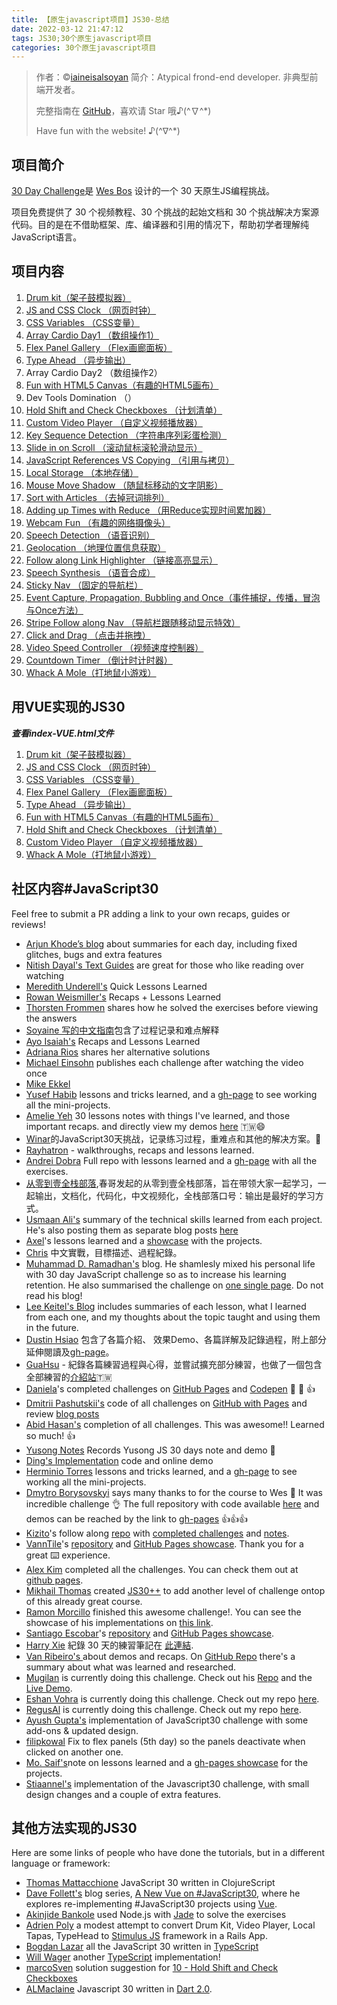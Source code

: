 ```yaml
---
title: 【原生javascript项目】JS30-总结
date: 2022-03-12 21:47:12
tags: JS30;30个原生javascript项目
categories: 30个原生javascript项目
---
```


> 作者：©[iaineisalsoyan](https://github.com/janice143?tab=repositories)
> 简介：Atypical frond-end developer. 非典型前端开发者。
>
> 完整指南在 [GitHub](https://github.com/janice143/JavaScript30Program)，喜欢请 Star 哦♪(^∇^*)
>
> Have fun with the website! ♪(^∇^*)

## 项目简介

[30 Day Challenge](https://courses.wesbos.com/account)是 [Wes Bos](https://github.com/wesbos) 设计的一个 30 天原生JS编程挑战。

项目免费提供了 30 个视频教程、30 个挑战的起始文档和 30 个挑战解决方案源代码。目的是在不借助框架、库、编译器和引用的情况下，帮助初学者理解纯JavaScript语言。

## 项目内容

1. [Drum kit（架子鼓模拟器）](https://github.com/janice143/JavaScript30Program/tree/master/01%20pianoHit)
2. [JS and CSS Clock （网页时钟）](https://github.com/janice143/JavaScript30Program/tree/master/02%20realTimeClock)
3. [CSS Variables （CSS变量）](https://github.com/janice143/JavaScript30Program/tree/master/03%20imageProcessionwithJS)
4. [Array Cardio Day1 （数组操作1）](https://github.com/janice143/JavaScript30Program/tree/master/04%20arrayOperation)
5. [Flex Panel Gallery （Flex画廊面板）](https://github.com/janice143/JavaScript30Program/tree/master/05%20flexPanel)
6. [Type Ahead （异步输出）](https://github.com/janice143/JavaScript30Program/tree/master/06%20AjaxTypeAhead)
7. Array Cardio Day2 （数组操作2）
8. [Fun with HTML5 Canvas（有趣的HTML5画布）](https://github.com/janice143/JavaScript30Program/tree/master/08%20canvas)
9. Dev Tools Domination （）
10. [Hold Shift and Check Checkboxes （计划清单）](https://github.com/janice143/JavaScript30Program/tree/master/10%20goList)
11. [Custom Video Player （自定义视频播放器）](https://github.com/janice143/JavaScript30Program/tree/master/11%20videoPlayer)
12. [Key Sequence Detection （字符串序列彩蛋检测）](https://github.com/janice143/JavaScript30Program/tree/master/12%20secretCode)
13. [Slide in on Scroll （滚动鼠标滚轮滑动显示）](https://github.com/janice143/JavaScript30Program/tree/master/13%20slideinonScroll)
14. [JavaScript References VS Copying （引用与拷贝）](https://github.com/janice143/JavaScript30Program/tree/master/14%20JSreferenceVScopy)
15. [Local Storage （本地存储）](https://github.com/janice143/JavaScript30Program/tree/master/15%20localStorage)
16. [Mouse Move Shadow （随鼠标移动的文字阴影）](https://github.com/janice143/JavaScript30Program/tree/master/16%20mouseMoveShadow)
17. [Sort with Articles （去掉冠词排列）](https://github.com/janice143/JavaScript30Program/tree/master/17%20sortWithoutArticles)
18. [Adding up Times with Reduce （用Reduce实现时间累加器）](https://github.com/janice143/JavaScript30Program/tree/master/18%20timeWithReduce)
19. [Webcam Fun （有趣的网络摄像头）](https://github.com/janice143/JavaScript30Program/tree/master/19%20webCamFun)
20. [Speech Detection （语音识别）](https://github.com/janice143/JavaScript30Program/tree/master/20%20speechDetection)
21. [Geolocation （地理位置信息获取）](https://github.com/janice143/JavaScript30Program/tree/master/21%20geoLocation)
22. [Follow along Link Highlighter （链接高亮显示）](https://github.com/janice143/JavaScript30Program/tree/master/22%20linkHighlighter)
23. [Speech Synthesis （语音合成）](https://github.com/janice143/JavaScript30Program/tree/master/23%20speechSynthesis)
24. [Sticky Nav （固定的导航栏）](https://github.com/janice143/JavaScript30Program/tree/master/24%20stickyNav)
25. [Event Capture, Propagation, Bubbling and Once（事件捕捉，传播，冒泡与Once方法）](https://github.com/janice143/JavaScript30Program/tree/master/25%20eventCapture)
26. [Stripe Follow along Nav （导航栏跟随移动显示特效）](https://github.com/janice143/JavaScript30Program/tree/master/26%20stripAlongNav)
27. [Click and Drag （点击并拖拽）](https://github.com/janice143/JavaScript30Program/tree/master/27%20clickAndDrag)
28. [Video Speed Controller （视频速度控制器）](https://github.com/janice143/JavaScript30Program/tree/master/28%20VideoSpeedController)
29. [Countdown Timer （倒计时计时器）](https://github.com/janice143/JavaScript30Program/tree/master/29%20CountdownTimer)
30. [Whack A Mole（打地鼠小游戏）](https://github.com/janice143/JavaScript30Program/tree/master/30%20WhackAMole)

## 用VUE实现的JS30

***查看index-VUE.html文件***

1. [Drum kit（架子鼓模拟器）](https://github.com/janice143/JavaScript30Program/tree/master/01%20pianoHit)
2. [JS and CSS Clock （网页时钟）](https://github.com/janice143/JavaScript30Program/tree/master/02%20realTimeClock)
3. [CSS Variables （CSS变量）](https://github.com/janice143/JavaScript30Program/tree/master/03%20imageProcessionwithJS)
4. [Flex Panel Gallery （Flex画廊面板）](https://github.com/janice143/JavaScript30Program/tree/master/05%20flexPanel)
5. [Type Ahead （异步输出）](https://github.com/janice143/JavaScript30Program/tree/master/06%20AjaxTypeAhead)
6. [Fun with HTML5 Canvas（有趣的HTML5画布）](https://github.com/janice143/JavaScript30Program/tree/master/08%20canvas)
7. [Hold Shift and Check Checkboxes （计划清单）](https://github.com/janice143/JavaScript30Program/tree/master/10%20goList)
8. [Custom Video Player （自定义视频播放器）](https://github.com/janice143/JavaScript30Program/tree/master/11%20videoPlayer)
9. [Whack A Mole（打地鼠小游戏）](https://github.com/janice143/JavaScript30Program/tree/master/30%20WhackAMole)

## 社区内容#JavaScript30

Feel free to submit a PR adding a link to your own recaps, guides or reviews!

* [Arjun Khode’s blog](http://thesagittariusme.blogspot.com/search/label/JS30) about summaries for each day, including fixed glitches, bugs and extra features
* [Nitish Dayal's Text Guides](https://github.com/nitishdayal/JavaScript30) are great for those who like reading over watching
* [Meredith Underell's](http://meredithunderell.com/tag/javascript30/) Quick Lessons Learned
* [Rowan Weismiller's](http://rowanweismiller.com/blog/javascript-30/) Recaps + Lessons Learned
* [Thorsten Frommen](https://tfrommen.de/tag/javascript-30/) shares how he solved the exercises before viewing the answers
* [Soyaine 写的中文指南](https://github.com/soyaine/JavaScript30)包含了过程记录和难点解释
* [Ayo Isaiah's](https://freshman.tech/archive/#javascript30) Recaps and Lessons Learned
* [Adriana Rios](https://stpcollabr8nlstn.github.io/JavaScript30/) shares her alternative solutions
* [Michael Einsohn](http://30daysofjs.michaeleinsohn.com) publishes each challenge after watching the video once
* [Mike Ekkel](https://medium.com/@mike_ekkel/javascript-30-a-30-day-vanilla-js-challenge-6a733fc9f62c#.9frjtaje9)
* [Yusef Habib](https://github.com/yhabib/JavaScript30) lessons and tricks learned, and a [gh-page](https://yhabib.github.io/JavaScript30/) to see working all the mini-projects.
* [Amelie Yeh](https://github.com/amelieyeh/JS30) 30 lessons notes with things I've learned, and those important recaps. and directly view my demos [here](https://amelieyeh.github.io/JS30/) 🇹🇼😄
* [Winar](https://github.com/winar-jin/JavaScript30-Challenge)的JavaScript30天挑战，记录练习过程，重难点和其他的解决方案。🎨
* [Rayhatron](https://rayhatron.github.io/blog/) - walkthroughs, recaps and lessons learned.
* [Andrei Dobra](https://github.com/andreidbr/JS30) Full repo with lessons learned and a [gh-page](https://andreidbr.github.io/JS30/) with all the exercises.
* [从零到壹全栈部落](https://github.com/liyuechun/JavaScript30-liyuechun),春哥发起的从零到壹全栈部落，旨在带领大家一起学习，一起输出，文档化，代码化，中文视频化，全栈部落口号：输出是最好的学习方式。
* [Usmaan Ali's](https://github.com/usyyy/javascript/blob/master/JavaScript30/analysis.md) summary of the technical skills learned from each project. He's also posting them as separate blog posts [here](https://medium.com/@usyyy)
* [Axel](https://github.com/afuh/js30)'s lessons learned and a [showcase](https://afuh.github.io/js30/) with the projects.
* [Chris](https://github.com/dwatow/JavaScript30) 中文實戰，目標描述、過程紀錄。
* [Muhammad D. Ramadhan's](https://miayam.github.io) blog. He shamlesly mixed his personal life with 30 day JavaScript challenge so as to increase his learning retention. He also summarised the challenge on [one single page](https://miayam.github.io/js30). Do not read his blog!
* [Lee Keitel's Blog](https://blog.keitel.xyz/categories/javascript30/) includes summaries of each lesson, what I learned from each one, and my thoughts about the topic taught and using them in the future.
* [Dustin Hsiao](https://github.com/dustinhsiao21/Javascript30-dustin) 包含了各篇介紹、 效果Demo、各篇詳解及記錄過程，附上部分延伸閱讀及[gh-page](https://dustinhsiao21.github.io/Javascript30-dustin/)。
* [GuaHsu](https://github.com/guahsu/JavaScript30) - 紀錄各篇練習過程與心得，並嘗試擴充部分練習，也做了一個包含全部練習的[介紹站](http://guahsu.io/JavaScript30/)🇹🇼
* [Daniela](https://github.com/misslild)'s completed challenges on [GitHub Pages](https://misslild.github.io/WesBos-30day-Coding-challenge/) and [Codepen](https://codepen.io/collection/DapZeP/) :raised_hands: :muscle: :+1:
* [Dmitrii Pashutskii's](https://github.com/guar47) code of all challenges on [GitHub with Pages](https://github.com/guar47/javascript30Summary) and review [blog posts](https://blog.dpashutskii.com/tag/javascript30/)
* [Abid Hasan's](https://github.com/sabidhasan/javascript-30) completion of all challenges. This was awesome!! Learned so much! :+1:
* [Yusong Notes](https://sky172839465.github.io/course/js30) Records Yusong JS 30 days note and demo :star2:
* [Ding's Implementation](https://github.com/Ding-Fan/javascript30) code and online demo
* [Herminio Torres](https://github.com/herminiotorres/JavaScript30) lessons and tricks learned, and a [gh-page](https://herminiotorres.github.io/JavaScript30/) to see working all the mini-projects.
* [Dmytro Borysovskyi](https://github.com/dimabory) says many thanks to for the course to Wes 🤝 It was incredible challenge 👌 The full repository with code available [here](https://github.com/dimabory/dimabory.github.io/tree/gh-pages/src/components/JavaScript30Days) and demos can be reached by the link to [gh-pages](https://dimabory.github.io/#/js30days) 👍👍👍 
* [Kizito](https://github.com/akhilome/)'s follow along [repo](https://github.com/akhilome/js30) with [completed challenges](https://akhilome.github.io/js30) and [notes](https://akhilome.github.io/js30/notes).
* [VannTile](https://github.com/vanntile)'s [repository](https://github.com/vanntile/JavaScript30) and [GitHub Pages showcase](https://vanntile.github.io/JavaScript30/). Thank you for a great ⌨️ experience.
* [Alex Kim](https://github.com/Alex-K1m/js30-challenge) completed all the challenges. You can check them out at [github pages](https://alex-k1m.github.io/js30-challenge/).
* [Mikhail Thomas](https://github.com/seckela) created [JS30++](https://github.com/seckela/js30plusplus) to add another level of challenge ontop of this already great course.
* [Ramon Morcillo](https://github.com/reymon359/JavaScript30) finished this awesome challenge!. You can see the showcase of his implementations on [this link](https://reymon359.github.io/JavaScript30/).
* [Santiago Escobar](https://github.com/sescobar99)'s [repository](https://github.com/sescobar99/javascript30-challenge) and [GitHub Pages showcase](https://sescobar99.github.io/javascript30-challenge/).
* [Harry Xie](https://github.com/a90100/JavaScript30) 紀錄 30 天的練習筆記在 [此連結](https://github.com/a90100/JavaScript30).
* [ Van Ribeiro's ](https://vanribeiro-30daysofjavascript.netlify.app/) about demos and recaps. On [GitHub Repo](https://github.com/vanribeiro/30days-Of-JavaScript) there's a summary about what was learned and researched.
* [Mugilan](https://github.com/Mugilan-Codes) is currently doing this challenge. Check out his [Repo](https://github.com/Mugilan-Codes/javascript-30) and the [Live Demo](https://mugilan-codes.github.io/javascript-30/).
* [Eshan Vohra](https://github.com/eshanvohra) is currently doing this challenge. Check out my repo [here](https://github.com/eshanvohra/JavaScript30).
* [RegusAl](https://github.com/RegusAl) is currently doing this challenge. Check out my repo [here](https://github.com/RegusAl/JavaScript30).
* [Ayush Gupta's](https://javascript30.ayushgupta.tech/) implementation of JavaScript30 challenge with some add-ons & updated design.
* [filipkowal](https://github.com/filipkowal/JS30-05-Flex-Panels-Deactivate) Fix to flex panels (5th  day) so the panels deactivate when clicked on another one.
* [Mo. Saif's](https://github.com/MoSaif00)note on lessons learned and a [gh-pages showcase](https://mosaif00.github.io/30-Days-JavaScript-Challenge/) for the projects.
* [Stiaannel's](https://stiaannel.co.za/my-projects/javascript30) implementation of the Javascript30 challenge, with small design changes and a couple of extra features.

## 其他方法实现的JS30

Here are some links of people who have done the tutorials, but in a different language or framework:

* [Thomas Mattacchione](https://github.com/tkjone/clojurescript-30) JavaScript 30 written in ClojureScript
* [Dave Follett's](https://github.com/davefollett) blog series, [A New Vue on #JavaScript30](https://davefollett.io/categories/a-new-vue-on-javascript30/), where he explores re-implementing #JavaScript30 projects using [Vue](https://vuejs.org).
* [Akinjide Bankole](https://github.com/akinjide/JS30days) used Node.js with [Jade](http://jadelang.net) to solve the exercises
* [Adrien Poly](https://github.com/adrienpoly/javascript30-stimulus) a modest attempt to convert Drum Kit, Video Player, Local Tapas, TypeHead to [Stimulus JS](https://stimulusjs.org/) framework in a Rails App.
* [Bogdan Lazar](https://github.com/tricinel/TypeScript30) all the JavaScript 30 written in [TypeScript](https://www.typescriptlang.org/)
* [Will Wager](https://github.com/wwags33/JavaScript30) another [TypeScript](https://www.typescriptlang.org/) implementation!
* [marcoSven](https://github.com/marcoSven) solution suggestion for [10 - Hold Shift and Check Checkboxes](https://github.com/marcoSven/JavaScript30/blob/master/10%20-%20Hold%20Shift%20and%20Check%20Checkboxes/index-FINISHED.html)
* [ALMaclaine](https://github.com/almaclaine) Javascript 30 written in [Dart 2.0](https://github.com/ALMaclaine/Dart30).

